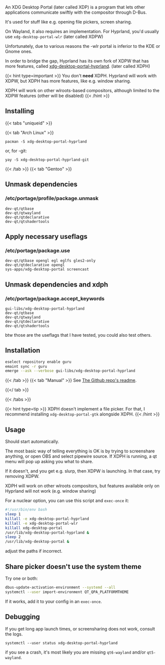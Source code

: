 An XDG Desktop Portal (later called XDP) is a program that lets other
applications communicate swiftly with the compositor through D-Bus.

It's used for stuff like e.g. opening file pickers, screen sharing.

On Wayland, it also requires an implementation. For Hyprland,
you'd usually use `xdg-desktop-portal-wlr` (later called XDPW)

Unfortunately, due to various reasons the -wlr portal is inferior
to the KDE or Gnome ones.

In order to bridge the gap, Hyprland has its own fork of XDPW that
has more features, called [xdg-desktop-portal-hyprland](https://github.com/hyprwm/xdg-desktop-portal-hyprland).
(later called XDPH)

{{< hint type=important >}}
You don't **need** XDPH. Hyprland will work with XDPW, but XDPH has more features, like e.g.
window sharing.

XDPH will work on other wlroots-based compositors, although limited to the XDPW features (other
will be disabled)
{{< /hint >}}

## Installing
{{< tabs "uniqueid" >}}

{{< tab "Arch Linux" >}}
```plain
pacman -S xdg-desktop-portal-hyprland
```
or, for -git:
```plain
yay -S xdg-desktop-portal-hyprland-git
```

{{< /tab >}}
{{< tab "Gentoo" >}}
## Unmask dependencies
### /etc/portage/profile/package.unmask
```plain
dev-qt/qtbase
dev-qt/qtwayland
dev-qt/qtdeclarative
dev-qt/qtshadertools
```

## Apply necessary useflags
### /etc/portage/package.use
```plain
dev-qt/qtbase opengl egl eglfs gles2-only
dev-qt/qtdeclarative opengl
sys-apps/xdg-desktop-portal screencast
```

## Unmask dependencies and xdph
### /etc/portage/package.accept_keywords
```plain
gui-libs/xdg-desktop-portal-hyprland 
dev-qt/qtbase
dev-qt/qtwayland
dev-qt/qtdeclarative
dev-qt/qtshadertools
```

btw those are the useflags that I have tested, you could also test others.

## Installation
```sh
eselect repository enable guru
emaint sync -r guru
emerge --ask --verbose gui-libs/xdg-desktop-portal-hyprland
```

{{< /tab >}}
{{< tab "Manual" >}}
See [The Github repo's readme](https://github.com/hyprwm/xdg-desktop-portal-hyprland).

{{</ tab >}}

{{< /tabs >}}

{{< hint type=tip >}}
XDPH doesn't implement a file picker. For that, I recommend installing `xdg-desktop-portal-gtk` alongside XDPH.
{{< /hint >}}

## Usage

Should start automatically.

The most basic way of telling everything is OK is by trying to screenshare anything, or
open OBS and select pipewire source. If XDPH is running, a qt menu will pop up asking you
what to share.

If it doesn't, and you get e.g. slurp, then XDPW is launching. In that case, try removing XDPW.

XDPH will work on other wlroots compositors, but features available only on Hyprland will not work
(e.g. window sharing)

For a nuclear option, you can use this script and `exec-once` it:
```sh
#!/usr/bin/env bash
sleep 1
killall -e xdg-desktop-portal-hyprland
killall -e xdg-desktop-portal-wlr
killall xdg-desktop-portal
/usr/lib/xdg-desktop-portal-hyprland &
sleep 2
/usr/lib/xdg-desktop-portal &
```
adjust the paths if incorrect.

## Share picker doesn't use the system theme

Try one or both:
```sh
dbus-update-activation-environment --systemd --all
systemctl --user import-environment QT_QPA_PLATFORMTHEME
```

If it works, add it to your config in an `exec-once`.

## Debugging

If you get long app launch times, or screensharing does not work, consult the logs.

`systemctl --user status xdg-desktop-portal-hyprland`

if you see a crash, it's most likely you are missing `qt6-wayland` and/or `qt5-wayland`.
